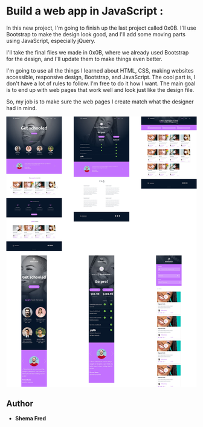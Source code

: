 # Build a web app in JavaScript :
In this new project, I'm going to finish up the last project called 0x0B. I'll use Bootstrap to make the design look good, and I'll add some moving parts using JavaScript, especially jQuery.

I'll take the final files we made in 0x0B, where we already used Bootstrap for the design, and I'll update them to make things even better.

I'm going to use all the things I learned about HTML, CSS, making websites accessible, responsive design, Bootstrap, and JavaScript. The cool part is, I don't have a lot of rules to follow. I'm free to do it how I want. The main goal is to end up with web pages that work well and look just like the design file.

So, my job is to make sure the web pages I create match what the designer had in mind.

<img src="design.jpg">

## Author
 - **Shema Fred** 